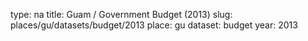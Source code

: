 type: na
title: Guam / Government Budget (2013)
slug: places/gu/datasets/budget/2013
place: gu
dataset: budget
year: 2013
